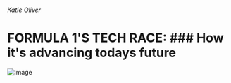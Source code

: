 ###### Katie Oliver 

#  FORMULA 1'S TECH RACE: ### How it's advancing todays future 

![image](https://user-images.githubusercontent.com/94462126/142061182-b65807d5-2d49-4e97-ba51-fe89ab6d3c49.png)
